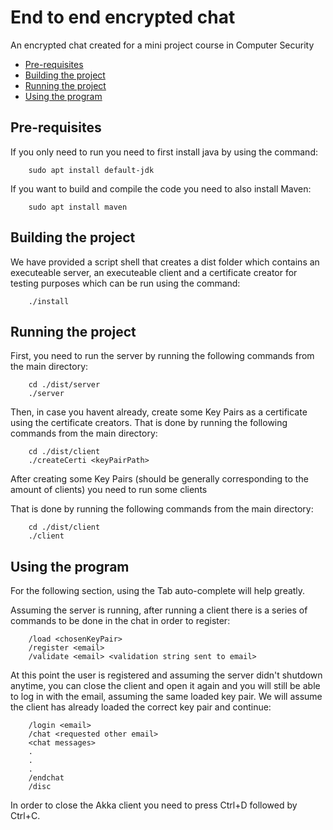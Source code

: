 # End to end encrypted chat
An encrypted chat created for a mini project course in Computer Security

- [Pre-requisites](#pre-requisites)
- [Building the project](#building-the-project)
- [Running the project](#running-the-project)
- [Using the program](#using-the-program)



##  Pre-requisites
If you only need to run you need to first install java by using the command:

        sudo apt install default-jdk

If you want to build and compile the code you need to also install Maven:

        sudo apt install maven

## Building the project

We have provided a script shell that creates a dist folder which contains an executeable server, an executeable client and a certificate creator for testing purposes which can be run using the command:

        ./install

## Running the project

First, you need to run the server by running the following commands from the main directory:

        cd ./dist/server
        ./server

Then, in case you havent already, create some Key Pairs as a certificate using the certificate creators.
That is done by running the following commands from the main directory:

        cd ./dist/client
        ./createCerti <keyPairPath>

After creating some Key Pairs (should be generally corresponding to the amount of clients) you need to run some clients

That is done by running the following commands from the main directory:

        cd ./dist/client
        ./client

## Using the program

For the following section, using the Tab auto-complete will help greatly.

Assuming the server is running, after running a client there is a series of commands to be done in the chat in order to register:

        /load <chosenKeyPair>
        /register <email>
        /validate <email> <validation string sent to email>

At this point the user is registered and assuming the server didn't shutdown anytime, you can close the client and open it again and you will still be able to log in with the email, assuming the same loaded key pair. We will assume the client has already loaded the correct key pair and continue:

        /login <email>
        /chat <requested other email>
        <chat messages>
        .
        .
        .
        /endchat
        /disc

In order to close the Akka client you need to press Ctrl+D followed by Ctrl+C.